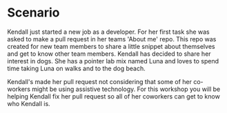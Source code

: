 # Scenario


Kendall just started a new job as a developer. For her first task she was asked to make a pull request in her teams 'About me' repo. This repo was created for new team members to share a little snippet about themselves and get to know other team members. Kendall has decided to share her interest in dogs. She has a pointer lab mix named Luna and loves to spend time taking Luna on walks and to the dog beach. 

Kendall's made her pull request not considering that some of her co-workers might be using assistive technology. For this workshop you will be helping Kendall fix her pull request so all of her coworkers can get to know who Kendall is.

